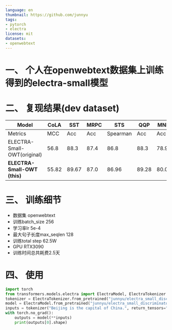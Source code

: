 ```yaml
---
language: en
thumbnail: https://github.com/junnyu
tags:
- pytorch
- electra
license: mit
datasets:
- openwebtext
---
```

# 一、 个人在openwebtext数据集上训练得到的electra-small模型

# 二、 复现结果(dev dataset)
|Model|CoLA|SST|MRPC|STS|QQP|MNLI|QNLI|RTE|Avg.|
|---|---|---|---|---|---|---|---|---|---|
|Metrics|MCC|Acc|Acc|Spearman|Acc|Acc|Acc|Acc||
|ELECTRA-Small-OWT(original)|56.8|88.3|87.4|86.8|88.3|78.9|87.9|68.5|80.36|
|**ELECTRA-Small-OWT (this)**| 55.82 |89.67|87.0|86.96|89.28|80.08|87.50|66.07|80.30|

# 三、 训练细节
- 数据集 openwebtext
- 训练batch_size 256
- 学习率lr  5e-4
- 最大句子长度max_seqlen  128
- 训练total step  62.5W
- GPU RTX3090
- 训练时间总共耗费2.5天

# 四、 使用
```python
import torch
from transformers.models.electra import ElectraModel, ElectraTokenizer
tokenizer = ElectraTokenizer.from_pretrained("junnyu/electra_small_discriminator")
model = ElectraModel.from_pretrained("junnyu/electra_small_discriminator")
inputs = tokenizer("Beijing is the capital of China.", return_tensors="pt")
with torch.no_grad():
    outputs = model(**inputs)
    print(outputs[0].shape)
```